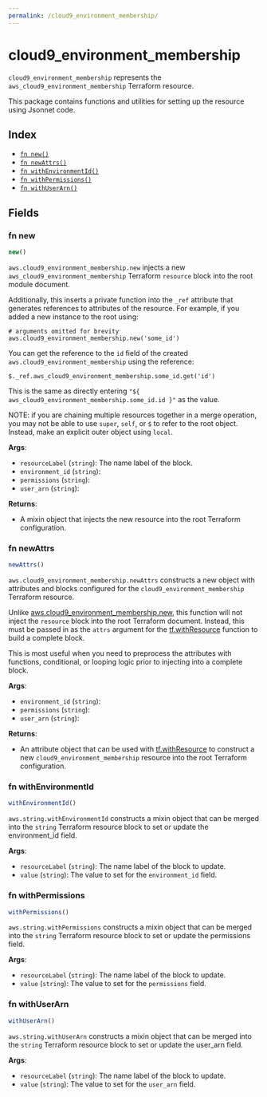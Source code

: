 ```yaml
---
permalink: /cloud9_environment_membership/
---
```


# cloud9_environment_membership

`cloud9_environment_membership` represents the `aws_cloud9_environment_membership` Terraform resource.



This package contains functions and utilities for setting up the resource using Jsonnet code.


## Index

* [`fn new()`](#fn-new)
* [`fn newAttrs()`](#fn-newattrs)
* [`fn withEnvironmentId()`](#fn-withenvironmentid)
* [`fn withPermissions()`](#fn-withpermissions)
* [`fn withUserArn()`](#fn-withuserarn)

## Fields

### fn new

```ts
new()
```


`aws.cloud9_environment_membership.new` injects a new `aws_cloud9_environment_membership` Terraform `resource`
block into the root module document.

Additionally, this inserts a private function into the `_ref` attribute that generates references to attributes of the
resource. For example, if you added a new instance to the root using:

    # arguments omitted for brevity
    aws.cloud9_environment_membership.new('some_id')

You can get the reference to the `id` field of the created `aws.cloud9_environment_membership` using the reference:

    $._ref.aws_cloud9_environment_membership.some_id.get('id')

This is the same as directly entering `"${ aws_cloud9_environment_membership.some_id.id }"` as the value.

NOTE: if you are chaining multiple resources together in a merge operation, you may not be able to use `super`, `self`,
or `$` to refer to the root object. Instead, make an explicit outer object using `local`.

**Args**:
  - `resourceLabel` (`string`): The name label of the block.
  - `environment_id` (`string`): 
  - `permissions` (`string`): 
  - `user_arn` (`string`): 

**Returns**:
- A mixin object that injects the new resource into the root Terraform configuration.


### fn newAttrs

```ts
newAttrs()
```


`aws.cloud9_environment_membership.newAttrs` constructs a new object with attributes and blocks configured for the `cloud9_environment_membership`
Terraform resource.

Unlike [aws.cloud9_environment_membership.new](#fn-cloud9_environment_membershipnew), this function will not inject the `resource`
block into the root Terraform document. Instead, this must be passed in as the `attrs` argument for the
[tf.withResource](https://github.com/tf-libsonnet/core/tree/main/docs#fn-withresource) function to build a complete block.

This is most useful when you need to preprocess the attributes with functions, conditional, or looping logic prior to
injecting into a complete block.

**Args**:
  - `environment_id` (`string`): 
  - `permissions` (`string`): 
  - `user_arn` (`string`): 

**Returns**:
  - An attribute object that can be used with [tf.withResource](https://github.com/tf-libsonnet/core/tree/main/docs#fn-withresource) to construct a new `cloud9_environment_membership` resource into the root Terraform configuration.


### fn withEnvironmentId

```ts
withEnvironmentId()
```

`aws.string.withEnvironmentId` constructs a mixin object that can be merged into the `string`
Terraform resource block to set or update the environment_id field.



**Args**:
  - `resourceLabel` (`string`): The name label of the block to update.
  - `value` (`string`): The value to set for the `environment_id` field.


### fn withPermissions

```ts
withPermissions()
```

`aws.string.withPermissions` constructs a mixin object that can be merged into the `string`
Terraform resource block to set or update the permissions field.



**Args**:
  - `resourceLabel` (`string`): The name label of the block to update.
  - `value` (`string`): The value to set for the `permissions` field.


### fn withUserArn

```ts
withUserArn()
```

`aws.string.withUserArn` constructs a mixin object that can be merged into the `string`
Terraform resource block to set or update the user_arn field.



**Args**:
  - `resourceLabel` (`string`): The name label of the block to update.
  - `value` (`string`): The value to set for the `user_arn` field.

